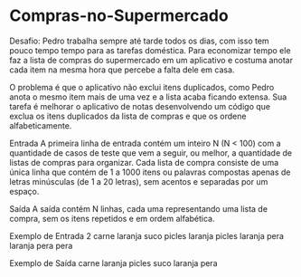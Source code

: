 # Compras-no-Supermercado

Desafio:
Pedro trabalha sempre até tarde todos os dias, com isso tem pouco tempo tempo para as tarefas doméstica. Para economizar tempo ele faz a lista de compras do supermercado em um aplicativo e costuma anotar cada item na mesma hora que percebe a falta dele em casa.

O problema é que o aplicativo não exclui itens duplicados, como Pedro anota o mesmo item mais de uma vez e a lista acaba ficando extensa. Sua tarefa é melhorar o aplicativo de notas desenvolvendo um código que exclua os itens duplicados da lista de compras e que os ordene alfabeticamente.

Entrada
A primeira linha de entrada contém um inteiro N (N < 100) com a quantidade de casos de teste que vem a seguir, ou melhor, a quantidade de listas de compras para organizar. Cada lista de compra consiste de uma única linha que contém de 1 a 1000 itens ou palavras compostas apenas de letras minúsculas (de 1 a 20 letras), sem acentos e separadas por um espaço.

Saída
A saída contém N linhas, cada uma representando uma lista de compra, sem os itens repetidos e em ordem alfabética.

 
Exemplo de Entrada
2
carne laranja suco picles laranja picles
laranja pera laranja pera pera

Exemplo de Saída
carne laranja picles suco
laranja pera
